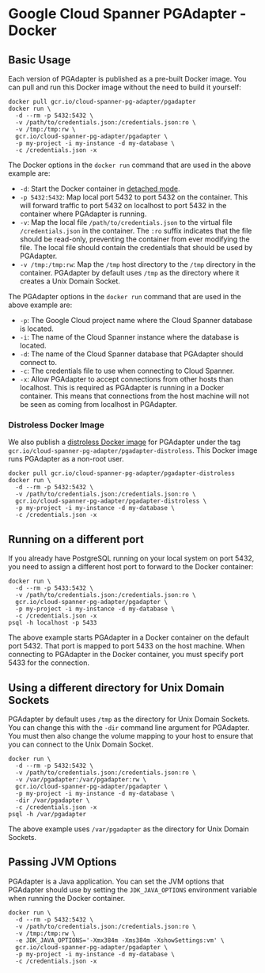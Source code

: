 # Google Cloud Spanner PGAdapter - Docker

## Basic Usage

Each version of PGAdapter is published as a pre-built Docker image. You can pull and run this Docker
image without the need to build it yourself:

```shell
docker pull gcr.io/cloud-spanner-pg-adapter/pgadapter
docker run \
  -d --rm -p 5432:5432 \
  -v /path/to/credentials.json:/credentials.json:ro \
  -v /tmp:/tmp:rw \
  gcr.io/cloud-spanner-pg-adapter/pgadapter \
  -p my-project -i my-instance -d my-database \
  -c /credentials.json -x
```

The Docker options in the `docker run` command that are used in the above example are:
* `-d`: Start the Docker container in [detached mode](https://docs.docker.com/engine/reference/run/#detached--d).
* `-p 5432:5432`: Map local port 5432 to port 5432 on the container. This will forward traffic to port
  5432 on localhost to port 5432 in the container where PGAdapter is running.
* `-v`: Map the local file `/path/to/credentials.json` to the virtual file `/credentials.json` in the container.
  The `:ro` suffix indicates that the file should be read-only, preventing the container from ever modifying the file.
  The local file should contain the credentials that should be used by PGAdapter.
* `-v /tmp:/tmp:rw`: Map the `/tmp` host directory to the `/tmp` directory in the container. PGAdapter by
  default uses `/tmp` as the directory where it creates a Unix Domain Socket.

The PGAdapter options in the `docker run` command that are used in the above example are:
* `-p`: The Google Cloud project name where the Cloud Spanner database is located.
* `-i`: The name of the Cloud Spanner instance where the database is located.
* `-d`: The name of the Cloud Spanner database that PGAdapter should connect to.
* `-c`: The credentials file to use when connecting to Cloud Spanner.
* `-x`: Allow PGAdapter to accept connections from other hosts than localhost. This is required as
  PGAdapter is running in a Docker container. This means that connections from the host machine will
  not be seen as coming from localhost in PGAdapter.

### Distroless Docker Image

We also publish a [distroless Docker image](https://github.com/GoogleContainerTools/distroless) for
PGAdapter under the tag `gcr.io/cloud-spanner-pg-adapter/pgadapter-distroless`. This Docker image
runs PGAdapter as a non-root user.

```shell
docker pull gcr.io/cloud-spanner-pg-adapter/pgadapter-distroless
docker run \
  -d --rm -p 5432:5432 \
  -v /path/to/credentials.json:/credentials.json:ro \
  gcr.io/cloud-spanner-pg-adapter/pgadapter-distroless \
  -p my-project -i my-instance -d my-database \
  -c /credentials.json -x
```


## Running on a different port

If you already have PostgreSQL running on your local system on port 5432, you need to assign a
different host port to forward to the Docker container:

```shell
docker run \
  -d --rm -p 5433:5432 \
  -v /path/to/credentials.json:/credentials.json:ro \
  gcr.io/cloud-spanner-pg-adapter/pgadapter \
  -p my-project -i my-instance -d my-database \
  -c /credentials.json -x
psql -h localhost -p 5433
```

The above example starts PGAdapter in a Docker container on the default port 5432. That port is
mapped to port 5433 on the host machine. When connecting to PGAdapter in the Docker container, you
must specify port 5433 for the connection.

## Using a different directory for Unix Domain Sockets

PGAdapter by default uses `/tmp` as the directory for Unix Domain Sockets. You can change this with
the `-dir` command line argument for PGAdapter. You must then also change the volume mapping to your
host to ensure that you can connect to the Unix Domain Socket.

```shell
docker run \
  -d --rm -p 5432:5432 \
  -v /path/to/credentials.json:/credentials.json:ro \
  -v /var/pgadapter:/var/pgadapter:rw \
  gcr.io/cloud-spanner-pg-adapter/pgadapter \
  -p my-project -i my-instance -d my-database \
  -dir /var/pgadapter \
  -c /credentials.json -x
psql -h /var/pgadapter
```

The above example uses `/var/pgadapter` as the directory for Unix Domain Sockets.

## Passing JVM Options

PGAdapter is a Java application. You can set the JVM options that PGAdapter should
use by setting the `JDK_JAVA_OPTIONS` environment variable when running the Docker container.

```shell
docker run \
  -d --rm -p 5432:5432 \
  -v /path/to/credentials.json:/credentials.json:ro \
  -v /tmp:/tmp:rw \
  -e JDK_JAVA_OPTIONS='-Xmx384m -Xms384m -XshowSettings:vm' \
  gcr.io/cloud-spanner-pg-adapter/pgadapter \
  -p my-project -i my-instance -d my-database \
  -c /credentials.json -x
```


